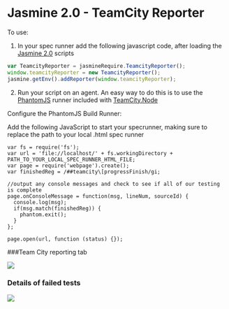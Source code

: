 Jasmine 2.0 - TeamCity Reporter
=======================


To use:

1) In your spec runner add the following javascript code, after loading the [Jasmine 2.0](http://jasmine.github.io/2.0/introduction.html) scripts

```Javascript
var TeamcityReporter = jasmineRequire.TeamcityReporter();
window.teamcityReporter = new TeamcityReporter();
jasmine.getEnv().addReporter(window.teamcityReporter);
```

2) Run your script on an agent. An easy way to do this is to use the [PhantomJS](http://phantomjs.org) runner included with [TeamCity.Node](http://jasmine.github.io/2.0/introduction.html)

  Configure the PhantomJS Build Runner:

  Add the following JavaScript to start your specrunner, making sure to replace the path to your local .html spec runner
  
    var fs = require('fs');
    var url = 'file://localhost/' + fs.workingDirectory + PATH_TO_YOUR_LOCAL_SPEC_RUNNER_HTML_FILE;
    var page = require('webpage').create();
    var finishedReg = /##teamcity\[progressFinish/gi;
    
    //output any console messages and check to see if all of our testing is complete
    page.onConsoleMessage = function(msg, lineNum, sourceId) {
      console.log(msg);
      if(msg.match(finishedReg)) {
        phantom.exit();
      }
    };
    
    page.open(url, function (status) {});

###Team City reporting tab

![](https://raw2.github.com/EmberConsultingGroup/JasmineTeamCityReporter/master/images/Tests.PNG)


### Details of failed tests

![](https://raw2.github.com/EmberConsultingGroup/JasmineTeamCityReporter/master/images/Details.PNG)
